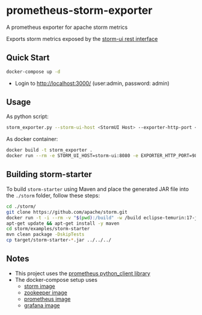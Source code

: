 # prometheus-storm-exporter

A prometheus exporter for apache storm metrics

Exports storm metrics exposed by the [storm-ui rest interface](https://storm.apache.org/releases/2.7.1/STORM-UI-REST-API.html)

## Quick Start

```bash
docker-compose up -d
```

- Login to <http://localhost:3000/>  (user:admin, password: admin)

## Usage

As python script:

```bash
storm_exporter.py --storm-ui-host <StormUI Host> --exporter-http-port <HTTP Port> --refresh-rate <Refresh Rate in Seconds> --log-level <Log Level>
```

As docker container:

```bash
docker build -t storm_exporter .
docker run --rm -e STORM_UI_HOST=storm-ui:8080 -e EXPORTER_HTTP_PORT=9800 -e REFRESH_RATE=30 -e LOG_LEVEL=INFO -p 9800:9800 --name storm_exp storm_exporter
```

## Building storm-starter

To build `storm-starter` using Maven and place the generated JAR file into the `./storm` folder, follow these steps:

```bash
cd ./storm/
git clone https://github.com/apache/storm.git
docker run -t -i --rm -v "$(pwd):/build" -w /build eclipse-temurin:17-jdk bash
apt-get update && apt-get install -y maven
cd storm/examples/storm-starter
mvn clean package -DskipTests
cp target/storm-starter-*.jar ../../../
```

## Notes

- This project uses the [prometheus python_client library](https://github.com/prometheus/client_python)
- The docker-compose setup uses
  - [storm image](https://hub.docker.com/_/storm)
  - [zookeeper image](https://hub.docker.com/_/zookeeper/)
  - [prometheus image](https://hub.docker.com/r/prom/prometheus/)
  - [grafana image](https://hub.docker.com/r/grafana/grafana/)
